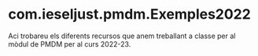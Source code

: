 # com.ieseljust.pmdm.Exemples2022

Aci trobareu els diferents recursos que anem treballant a classe per al mòdul de PMDM per al curs 2022-23.
